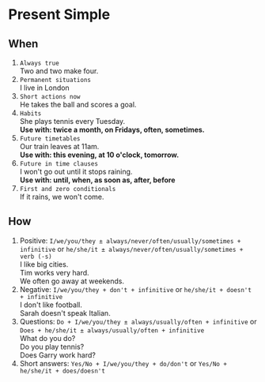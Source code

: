# Present Simple
## When
1. `Always true`  
Two and two make four.  
2. `Permanent situations`  
I live in London
3. `Short actions now`  
He takes the ball and scores a goal.
4. `Habits`  
She plays tennis every Tuesday.  
<b>Use with: twice a month, on Fridays, often, sometimes.</b>
5. `Future timetables`  
Our train leaves at 11am.  
<b>Use with: this evening, at 10 o'clock, tomorrow.</b>
6. `Future in time clauses`  
I won't go out until it stops raining.  
<b>Use with: until, when, as soon as, after, before</b>
7. `First and zero conditionals`  
If it rains, we won't come.
## How
1. Positive: `I/we/you/they ± always/never/often/usually/sometimes + infinitive` or `he/she/it ± always/never/often/usually/sometimes + verb (-s)`  
I like big cities.  
Tim works very hard.  
We often go away at weekends.
2. Negative: `I/we/you/they + don't + infinitive` or `he/she/it + doesn't + infinitive`  
I don't like football.  
Sarah doesn't speak Italian.
3. Questions: `Do + I/we/you/they ± always/usually/often + infinitive` or `Does + he/she/it ± always/usually/often + infinitive`  
What do you do?  
Do you play tennis?  
Does Garry work hard?
4. Short answers: `Yes/No + I/we/you/they + do/don't` or `Yes/No + he/she/it + does/doesn't`
